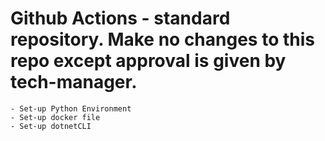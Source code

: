 # Github Actions - standard repository. Make no changes to this repo except approval is given by tech-manager.
    - Set-up Python Environment
    - Set-up docker file
    - Set-up dotnetCLI
